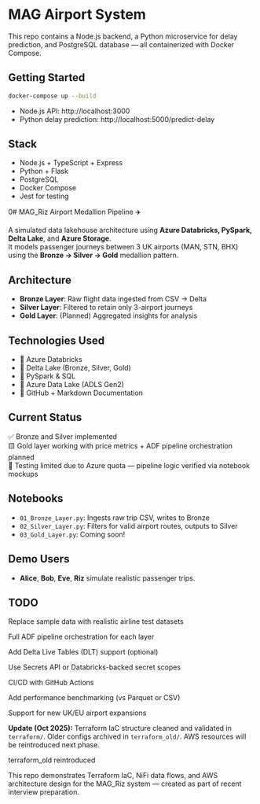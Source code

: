 # MAG Airport System

This repo contains a Node.js backend, a Python microservice for delay prediction, and PostgreSQL database — all containerized with Docker Compose.

## Getting Started

```bash
docker-compose up --build
```

- Node.js API: http://localhost:3000
- Python delay prediction: http://localhost:5000/predict-delay

## Stack

- Node.js + TypeScript + Express
- Python + Flask
- PostgreSQL
- Docker Compose
- Jest for testing

0# MAG_Riz Airport Medallion Pipeline ✈️

A simulated data lakehouse architecture using **Azure Databricks, PySpark, Delta Lake**, and **Azure Storage**.  
It models passenger journeys between 3 UK airports (MAN, STN, BHX) using the **Bronze → Silver → Gold** medallion pattern.

## Architecture

- **Bronze Layer**: Raw flight data ingested from CSV → Delta
- **Silver Layer**: Filtered to retain only 3-airport journeys
- **Gold Layer**: (Planned) Aggregated insights for analysis

## Technologies Used

- 🔹 Azure Databricks
- 🔹 Delta Lake (Bronze, Silver, Gold)
- 🔹 PySpark & SQL
- 🔹 Azure Data Lake (ADLS Gen2)
- 🔹 GitHub + Markdown Documentation

## Current Status

✅ Bronze and Silver implemented  
🟨 Gold layer working with price metrics + ADF pipeline orchestration planned  
🧪 Testing limited due to Azure quota — pipeline logic verified via notebook mockups

## Notebooks

- `01_Bronze_Layer.py`: Ingests raw trip CSV, writes to Bronze
- `02_Silver_Layer.py`: Filters for valid airport routes, outputs to Silver
- `03_Gold_Layer.py`: Coming soon!

## Demo Users

- **Alice**, **Bob**, **Eve**, **Riz** simulate realistic passenger trips.

## TODO

Replace sample data with realistic airline test datasets

Full ADF pipeline orchestration for each layer

Add Delta Live Tables (DLT) support (optional)

Use Secrets API or Databricks-backed secret scopes

CI/CD with GitHub Actions

Add performance benchmarking (vs Parquet or CSV)

Support for new UK/EU airport expansions

**Update (Oct 2025):** Terraform IaC structure cleaned and validated in `terraform/`. 
Older configs archived in `terraform_old/`. AWS resources will be reintroduced next phase.

terraform_old reintroduced

This repo demonstrates Terraform IaC, NiFi data flows, and AWS architecture design for the MAG_Riz system — created as part of recent interview preparation.
